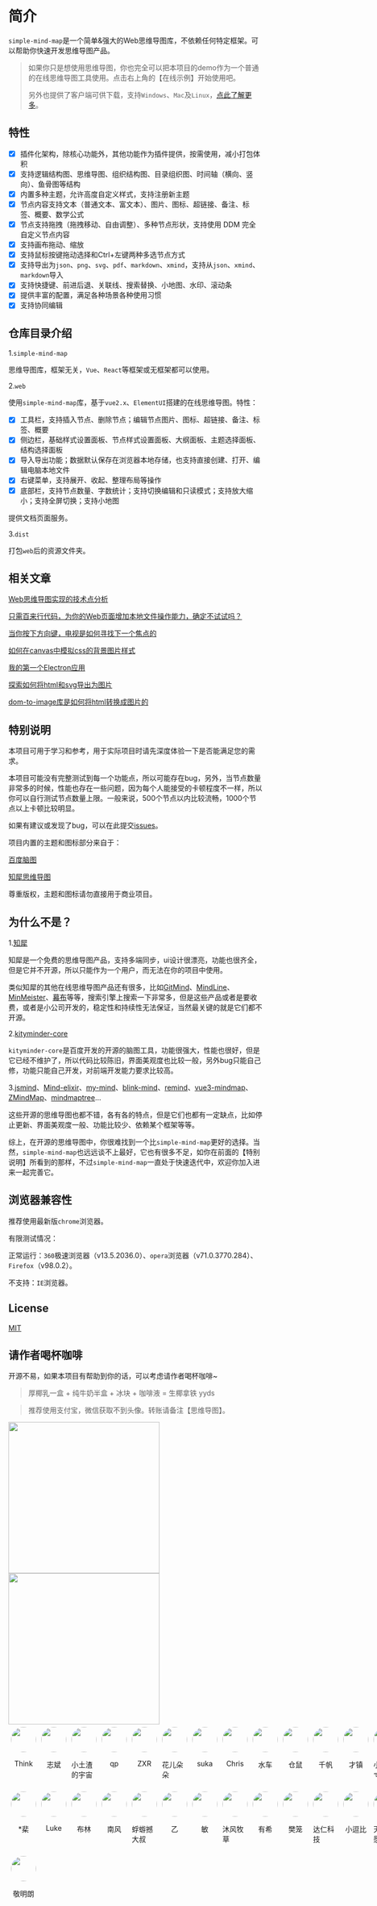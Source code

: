 # 简介

`simple-mind-map`是一个简单&强大的Web思维导图库，不依赖任何特定框架。可以帮助你快速开发思维导图产品。

> 如果你只是想使用思维导图，你也完全可以把本项目的demo作为一个普通的在线思维导图工具使用。点击右上角的【在线示例】开始使用吧。
>
> 另外也提供了客户端可供下载，支持`Windows`、`Mac`及`Linux`，[点此了解更多](/mind-map/#/doc/zh/client)。

## 特性

- [x] 插件化架构，除核心功能外，其他功能作为插件提供，按需使用，减小打包体积
- [x] 支持逻辑结构图、思维导图、组织结构图、目录组织图、时间轴（横向、竖向）、鱼骨图等结构
- [x] 内置多种主题，允许高度自定义样式，支持注册新主题
- [x] 节点内容支持文本（普通文本、富文本）、图片、图标、超链接、备注、标签、概要、数学公式
- [x] 节点支持拖拽（拖拽移动、自由调整）、多种节点形状，支持使用 DDM 完全自定义节点内容
- [x] 支持画布拖动、缩放
- [x] 支持鼠标按键拖动选择和Ctrl+左键两种多选节点方式
- [x] 支持导出为`json`、`png`、`svg`、`pdf`、`markdown`、`xmind`，支持从`json`、`xmind`、`markdown`导入
- [x] 支持快捷键、前进后退、关联线、搜索替换、小地图、水印、滚动条
- [x] 提供丰富的配置，满足各种场景各种使用习惯
- [x] 支持协同编辑

## 仓库目录介绍

1.`simple-mind-map`

思维导图库，框架无关，`Vue`、`React`等框架或无框架都可以使用。

2.`web`

使用`simple-mind-map`库，基于`vue2.x`、`ElementUI`搭建的在线思维导图。特性：

- [x] 工具栏，支持插入节点、删除节点；编辑节点图片、图标、超链接、备注、标签、概要
- [x] 侧边栏，基础样式设置面板、节点样式设置面板、大纲面板、主题选择面板、结构选择面板
- [x] 导入导出功能；数据默认保存在浏览器本地存储，也支持直接创建、打开、编辑电脑本地文件
- [x] 右键菜单，支持展开、收起、整理布局等操作
- [x] 底部栏，支持节点数量、字数统计；支持切换编辑和只读模式；支持放大缩小；支持全屏切换；支持小地图

提供文档页面服务。

3.`dist`

打包`web`后的资源文件夹。

## 相关文章

[Web思维导图实现的技术点分析](https://juejin.cn/post/6987711560521089061)

[只需百来行代码，为你的Web页面增加本地文件操作能力，确定不试试吗？](https://juejin.cn/post/7157681502506090510)

[当你按下方向键，电视是如何寻找下一个焦点的](https://juejin.cn/post/7199666255883927612)

[如何在canvas中模拟css的背景图片样式](https://juejin.cn/post/7204854015463538744)

[我的第一个Electron应用](https://juejin.cn/post/7233012756314701884)

[探索如何将html和svg导出为图片](https://juejin.cn/post/7276712861514170409)

[dom-to-image库是如何将html转换成图片的](https://juejin.cn/post/7287913415803764747)

## 特别说明

本项目可用于学习和参考，用于实际项目时请先深度体验一下是否能满足您的需求。

本项目可能没有完整测试到每一个功能点，所以可能存在bug，另外，当节点数量非常多的时候，性能也存在一些问题，因为每个人能接受的卡顿程度不一样，所以你可以自行测试节点数量上限。一般来说，500个节点以内比较流畅，1000个节点以上卡顿比较明显。

如果有建议或发现了bug，可以在此提交[issues](https://github.com/wanglin2/mind-map/issues)。

项目内置的主题和图标部分来自于：

[百度脑图](https://naotu.baidu.com/)

[知犀思维导图](https://www.zhixi.com/)

尊重版权，主题和图标请勿直接用于商业项目。

## 为什么不是？

1.[知犀](https://www.zhixi.com/)

知犀是一个免费的思维导图产品，支持多端同步，ui设计很漂亮，功能也很齐全，但是它并不开源，所以只能作为一个用户，而无法在你的项目中使用。

类似知犀的其他在线思维导图产品还有很多，比如[GitMind](https://gitmind.cn/)、[MindLine](http://www.mindline.cn/)、[MinMeister](https://www.mindmeister.com/zh)、[幕布](https://mubu.com/)等等，搜索引擎上搜索一下非常多，但是这些产品或者是要收费，或者是小公司开发的，稳定性和持续性无法保证，当然最关键的就是它们都不开源。

2.[kityminder-core](https://github.com/fex-team/kityminder-core)

`kityminder-core`是百度开发的开源的脑图工具，功能很强大，性能也很好，但是它已经不维护了，所以代码比较陈旧，界面美观度也比较一般，另外bug只能自己修，功能只能自己开发，对前端开发能力要求比较高。

3.[jsmind](https://github.com/hizzgdev/jsmind)、[Mind-elixir](https://github.com/ssshooter/mind-elixir-core)、[my-mind](https://github.com/ondras/my-mind)、[blink-mind](https://github.com/awehook/blink-mind)、[remind](https://github.com/luvsic3/remind)、[vue3-mindmap](https://github.com/hellowuxin/vue3-mindmap)、[ZMindMap](https://github.com/zyascend/ZMindMap)、[mindmaptree](https://github.com/RockyRen/mindmaptree)...

这些开源的思维导图也都不错，各有各的特点，但是它们也都有一定缺点，比如停止更新、界面美观度一般、功能比较少、依赖某个框架等等。

综上，在开源的思维导图中，你很难找到一个比`simple-mind-map`更好的选择。当然，`simple-mind-map`也远远谈不上最好，它也有很多不足，如你在前面的【特别说明】所看到的那样，不过`simple-mind-map`一直处于快速迭代中，欢迎你加入进来一起完善它。

## 浏览器兼容性

推荐使用最新版`chrome`浏览器。

有限测试情况：

正常运行：`360`极速浏览器（v13.5.2036.0）、`opera`浏览器（v71.0.3770.284）、`Firefox`（v98.0.2）。

不支持：`IE`浏览器。

## License

[MIT](https://opensource.org/licenses/MIT)

## 请作者喝杯咖啡

开源不易，如果本项目有帮助到你的话，可以考虑请作者喝杯咖啡~

> 厚椰乳一盒 + 纯牛奶半盒 + 冰块 + 咖啡液 = 生椰拿铁 yyds

> 推荐使用支付宝，微信获取不到头像。转账请备注【思维导图】。

<img src="../../../../assets/img/alipay.jpg" style="width: 300px" />

<img src="../../../../assets/img/wechat.jpg" style="width: 300px" />

<div style="display: flex;">
    <div style="display: flex; flex-direction: column; align-items: center; width: fit-content; margin: 5px;">
        <img src="../../../../assets/avatar/Think.jpg" style="width: 50px;height: 50px;object-fit: cover;border-radius: 50%;" />
        <p>Think</p>
    </div>
    <div style="display: flex; flex-direction: column; align-items: center; width: fit-content; margin: 5px;">
        <img src="../../../../assets/avatar/志斌.jpg" style="width: 50px;height: 50px;object-fit: cover;border-radius: 50%;" />
        <p>志斌</p>
    </div>
    <div style="display: flex; flex-direction: column; align-items: center; width: fit-content; margin: 5px;">
        <img src="../../../../assets/avatar/小土渣的宇宙.jpeg" style="width: 50px;height: 50px;object-fit: cover;border-radius: 50%;" />
        <p>小土渣的宇宙</p>
    </div>
    <div style="display: flex; flex-direction: column; align-items: center; width: fit-content; margin: 5px;">
        <img src="../../../../assets/avatar/qp.jpg" style="width: 50px;height: 50px;object-fit: cover;border-radius: 50%;" />
        <p>qp</p>
    </div>
    <div style="display: flex; flex-direction: column; align-items: center; width: fit-content; margin: 5px;">
        <img src="../../../../assets/avatar/ZXR.jpg" style="width: 50px;height: 50px;object-fit: cover;border-radius: 50%;" />
        <p>ZXR</p>
    </div>
    <div style="display: flex; flex-direction: column; align-items: center; width: fit-content; margin: 5px;">
        <img src="../../../../assets/avatar/花儿朵朵.jpg" style="width: 50px;height: 50px;object-fit: cover;border-radius: 50%;" />
        <p>花儿朵朵</p>
    </div>
    <div style="display: flex; flex-direction: column; align-items: center; width: fit-content; margin: 5px;">
        <img src="../../../../assets/avatar/suka.jpg" style="width: 50px;height: 50px;object-fit: cover;border-radius: 50%;" />
        <p>suka</p>
    </div>
    <div style="display: flex; flex-direction: column; align-items: center; width: fit-content; margin: 5px;">
        <img src="../../../../assets/avatar/Chris.jpg" style="width: 50px;height: 50px;object-fit: cover;border-radius: 50%;" />
        <p>Chris</p>
    </div>
    <div style="display: flex; flex-direction: column; align-items: center; width: fit-content; margin: 5px;">
        <img src="../../../../assets/avatar/水车.jpg" style="width: 50px;height: 50px;object-fit: cover;border-radius: 50%;" />
        <p>水车</p>
    </div>
    <div style="display: flex; flex-direction: column; align-items: center; width: fit-content; margin: 5px;">
        <img src="../../../../assets/avatar/仓鼠.jpg" style="width: 50px;height: 50px;object-fit: cover;border-radius: 50%;" />
        <p>仓鼠</p>
    </div>
    <div style="display: flex; flex-direction: column; align-items: center; width: fit-content; margin: 5px;">
        <img src="../../../../assets/avatar/千帆.jpg" style="width: 50px;height: 50px;object-fit: cover;border-radius: 50%;" />
        <p>千帆</p>
    </div>
    <div style="display: flex; flex-direction: column; align-items: center; width: fit-content; margin: 5px;">
        <img src="../../../../assets/avatar/才镇.jpg" style="width: 50px;height: 50px;object-fit: cover;border-radius: 50%;" />
        <p>才镇</p>
    </div>
    <div style="display: flex; flex-direction: column; align-items: center; width: fit-content; margin: 5px;">
        <img src="../../../../assets/avatar/小米.jpg" style="width: 50px;height: 50px;object-fit: cover;border-radius: 50%;" />
        <p>小米bbᯤ²ᴳ</p>
    </div>
</div>

<div style="display: flex;">
    <div style="display: flex; flex-direction: column; align-items: center; width: fit-content; margin: 5px;">
        <img src="../../../../assets/avatar/棐.jpg" style="width: 50px;height: 50px;object-fit: cover;border-radius: 50%;" />
        <p>*棐</p>
    </div>
    <div style="display: flex; flex-direction: column; align-items: center; width: fit-content; margin: 5px;">
        <img src="../../../../assets/avatar/default.png" style="width: 50px;height: 50px;object-fit: cover;border-radius: 50%;" />
        <p>Luke</p>
    </div>
    <div style="display: flex; flex-direction: column; align-items: center; width: fit-content; margin: 5px;">
        <img src="../../../../assets/avatar/布林.jpg" style="width: 50px;height: 50px;object-fit: cover;border-radius: 50%;" />
        <p>布林</p>
    </div>
    <div style="display: flex; flex-direction: column; align-items: center; width: fit-content; margin: 5px;">
        <img src="../../../../assets/avatar/南风.jpg" style="width: 50px;height: 50px;object-fit: cover;border-radius: 50%;" />
        <p>南风</p>
    </div>
    <div style="display: flex; flex-direction: column; align-items: center; width: fit-content; margin: 5px;">
        <img src="../../../../assets/avatar/蜉蝣撼大叔.jpg" style="width: 50px;height: 50px;object-fit: cover;border-radius: 50%;" />
        <p>蜉蝣撼大叔</p>
    </div>
    <div style="display: flex; flex-direction: column; align-items: center; width: fit-content; margin: 5px;">
        <img src="../../../../assets/avatar/乙.jpg" style="width: 50px;height: 50px;object-fit: cover;border-radius: 50%;" />
        <p>乙</p>
    </div>
    <div style="display: flex; flex-direction: column; align-items: center; width: fit-content; margin: 5px;">
        <img src="../../../../assets/avatar/敏.jpg" style="width: 50px;height: 50px;object-fit: cover;border-radius: 50%;" />
        <p>敏</p>
    </div>
    <div style="display: flex; flex-direction: column; align-items: center; width: fit-content; margin: 5px;">
        <img src="../../../../assets/avatar/沐风牧草.jpg" style="width: 50px;height: 50px;object-fit: cover;border-radius: 50%;" />
        <p>沐风牧草</p>
    </div>
    <div style="display: flex; flex-direction: column; align-items: center; width: fit-content; margin: 5px;">
        <img src="../../../../assets/avatar/有希.jpg" style="width: 50px;height: 50px;object-fit: cover;border-radius: 50%;" />
        <p>有希</p>
    </div>
    <div style="display: flex; flex-direction: column; align-items: center; width: fit-content; margin: 5px;">
        <img src="../../../../assets/avatar/樊笼.jpg" style="width: 50px;height: 50px;object-fit: cover;border-radius: 50%;" />
        <p>樊笼</p>
    </div>
    <div style="display: flex; flex-direction: column; align-items: center; width: fit-content; margin: 5px;">
        <img src="../../../../assets/avatar/达仁科技.jpg" style="width: 50px;height: 50px;object-fit: cover;border-radius: 50%;" />
        <p>达仁科技</p>
    </div>
    <div style="display: flex; flex-direction: column; align-items: center; width: fit-content; margin: 5px;">
        <img src="../../../../assets/avatar/小逗比.png" style="width: 50px;height: 50px;object-fit: cover;border-radius: 50%;" />
        <p>小逗比</p>
    </div>
    <div style="display: flex; flex-direction: column; align-items: center; width: fit-content; margin: 5px;">
        <img src="../../../../assets/avatar/天清如愿.jpg" style="width: 50px;height: 50px;object-fit: cover;border-radius: 50%;" />
        <p>天清如愿</p>
    </div>
</div>
<div style="display: flex;">
    <div style="display: flex; flex-direction: column; align-items: center; width: fit-content; margin: 5px;">
        <img src="../../../../assets/avatar/敬明朗.jpg" style="width: 50px;height: 50px;object-fit: cover;border-radius: 50%;" />
        <p>敬明朗</p>
    </div>
</div>